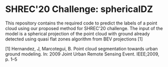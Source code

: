 # SHREC'20 Challenge: sphericalDZ
This repository contains the required code to predict the labels of a point cloud using our proposed method for SHREC'20 challenge. The input of the model is a spherical projection of the point cloud with ground already detected using quasi flat zones algorithm from BEV projections [1]


[1]  Hernandez,  J, Marcotegui,  B.  Point cloud segmentation towards urban ground modeling.   In:  2009 Joint Urban Remote Sensing Event. IEEE;2009, p. 1–5

